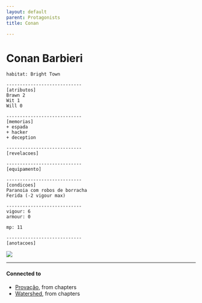 ```yaml
---
layout: default
parent: Protagonists
title: Conan

---
```

# Conan Barbieri

```
habitat: Bright Town

----------------------------
[atributos]
Brawn 2
Wit 1
Will 0

----------------------------
[memorias]
+ espada
+ hacker
+ deception

----------------------------
[revelacoes]

----------------------------
[equipamento]

----------------------------
[condicoes]
Paranoia com robos de borracha
Ferida (-2 vigour max)

----------------------------
vigour: 6 
armour: 0

mp: 11

----------------------------
[anotacoes]
```

![](https://i.imgur.com/sF47fFQ.png)

---
#### Connected to

<!-- QueryToSerialize: LIST without ID "["+ title + "](https://terra-campaigns.github.io/"+ regexreplace(file.path, ".md", "") + ")" + ", from " + regexreplace(file.folder, "nibiru/", "") FROM ([[]]) OR outgoing([[]]) SORT file.folder DESC -->
<!-- SerializedQuery: LIST without ID "["+ title + "](https://terra-campaigns.github.io/"+ regexreplace(file.path, ".md", "") + ")" + ", from " + regexreplace(file.folder, "nibiru/", "") FROM ([[]]) OR outgoing([[]]) SORT file.folder DESC -->
- [Provação](https://terra-campaigns.github.io/nibiru/chapters/Provacao), from chapters
- [Watershed](https://terra-campaigns.github.io/nibiru/chapters/Watershed), from chapters
<!-- SerializedQuery END -->
